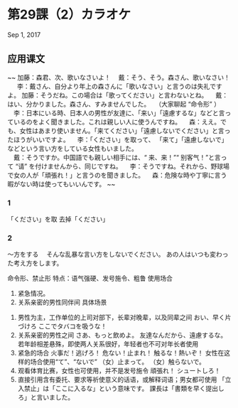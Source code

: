 # 第29課（2）カラオケ
Sep 1, 2017

## 应用课文
~~
加藤：森君、次、歌いなさいよ！
　戴：そう、そう。森さん、歌いなさい！
 
　李：戴さん、自分より年上の森さんに「歌いなさい」と言うのは失礼ですよ。 
加藤：そうだね。この場合は「歌ってください」と言わないとね。
　戴：はい、分かりました。森さん、すみませんでした。 
 
 （大家聊起 “命令形” ）
　李：日本にいる時、日本人の男性が友達に、「来い」「遠慮するな」などと言っているのをよく聞きました。これは親しい人に使うんですね。 
　森：ええ。でも、女性はあまり使いません。「来てください」「遠慮しないでください」と言ったほうがいいですよ。 
　李：「ください」を取って、 「来て」「遠慮しないで」などという言い方をしている女性もいました。     
　戴：そうですか。中国語でも親しい相手には、“ 来、来！”“ 别客气！”と言って “请” を付けませんから、同じですね。 
　李：そうですね。それから、野球場で女の人が「頑張れ！」と言うのを聞きました。 
　森：危険な時や丁寧に言う暇がない時は使ってもいいんです。
~~

### 1
「ください」を取 去掉「ください」
### 2
～方をする　
そんな乱暴な言い方をしないでください。
あの人はいつも変わった考え方をします。

命令形、禁止形
特点：语气强硬、发号施令、粗鲁
使用场合
1. 紧急情况。
2. 关系亲密的男性同伴间
具体场景
1) 男性为主，工作单位的上司对部下，长辈对晚辈，以及同辈之间
おい、早く片づけろ
ここでタバコを吸うな！
2) 关系亲密的男性之间
さあ、もっと飲めよ。
友達なんだから、遠慮するな。
若年龄相差悬殊，即使两人关系很好，年轻者也不可对年长者使用
3) 紧急的场合
火事だ！逃げろ！
危ない！止まれ！
触るな！熱いぞ！
女性在这样的场合使用“て”、“ないで”
（女）止まって。
（女）触らないで。
4) 观看体育比赛，女性也可使用，并不是发号施令
頑張れ！
シュートしろ！
5) 直接引用含有委托、要求等祈使意义的话语，或解释词语；男女都可使用
「立入禁止」は「ここに入るな」という意味です。
課長は「書類を早く提出しろ」と言いました。
